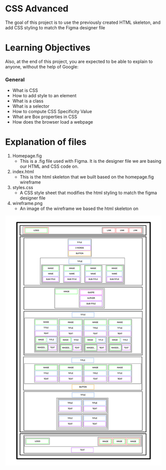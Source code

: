 # CSS Advanced
The goal of this project is to use the previously created HTML skeleton, and add CSS styling to match the Figma designer file

# Learning Objectives
Also, at the end of this project, you are expected to be able to explain to anyone, without the help of Google:
### General
- What is CSS
- How to add style to an element
- What is a class
- What is a selector
- How to compute CSS Specificity Value
- What are Box properties in CSS
- How does the browser load a webpage

# Explanation of files
1. Homepage.fig
    - This is a .fig file used with Figma. It is the designer file we are basing our HTML and CSS code on.
2. index.html
    - This is the html skeleton that we built based on the homepage.fig wireframe
3. styles.css
    - A CSS style sheet that modifies the html styling to match the figma designer file
4. wireframe.png
    - An image of the wireframe we based the html skeleton on

![wireframe picture](wireframe.png)